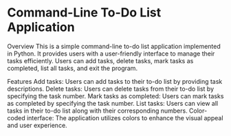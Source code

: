 # Command-Line To-Do List Application

Overview
This is a simple command-line to-do list application implemented in Python. It provides users with a user-friendly interface to manage their tasks efficiently. Users can add tasks, delete tasks, mark tasks as completed, list all tasks, and exit the program.

Features
Add tasks: Users can add tasks to their to-do list by providing task descriptions.
Delete tasks: Users can delete tasks from their to-do list by specifying the task number.
Mark tasks as completed: Users can mark tasks as completed by specifying the task number.
List tasks: Users can view all tasks in their to-do list along with their corresponding numbers.
Color-coded interface: The application utilizes colors to enhance the visual appeal and user experience.
 
